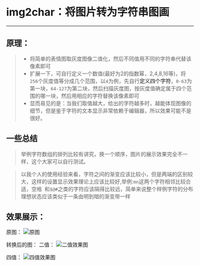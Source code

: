 # img2char：将图片转为字符串图画
---

## 原理：
> * 将简单的表情图取灰度图像二值化，然后不同值用不同的字符串代替该像素即可
> * 扩展一下，可自行定义一个数值(最好为2的指数幂，2,4,8,16等)，将`256`个灰度值等分成几个范围，以`4`为例，先自行**定义四个字符**，`0-63`为第一块，`64-127`为第二块，然后扫描灰度图，按灰度值确定属于四个范围的哪一块，然后用相应的字符替换该像素即可
> * 显而易见的是：当我们取值越大，给出的字符越多时，越能体现图像的细节，但是鉴于字符的文本显示非常依赖于编辑器，所以效果可能不是很好。

## 一些总结
> 举例字符数组的排列比较有讲究，换一个顺序，图片的展示效果完全不一样，这个大家可以自行测试。

>以我个人的使用经验来看，字符之间的渐变应该比较小，但是两端的区别较大，这样的设置显示效果理论上应该比较好,举例:`mn`这两个字符相邻比较合适，空格` `和`$@#`之类的字符应该隔得比较远，简单来说整个样例字符的分布理想状态应该类似于一条由明到暗的渐变带一样


## 效果展示：
原图：
![原图](https://github.com/StephinChou/pythonImage/blob/master/img2char/flower.JPG)

转换后的图：
二值：
![二值效果图](https://github.com/StephinChou/pythonImage/blob/master/img2char/2.jpg)

四值：
![四值效果图](https://github.com/StephinChou/pythonImage/blob/master/img2char/4.jpg)
